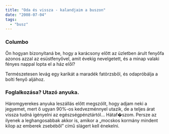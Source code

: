 ```yaml
---
title: "Oda és vissza - kalandjaim a buszon"
date: "2008-07-04"
tags: 
  - "busz"
---
```


### Columbo

Ön hogyan bizonyítaná be, hogy a karácsony előtt az üzletben árult fenyőfa azonos azzal az esüstfenyővel, amit évekig nevelgetett, és a minap valaki fényes nappal lopta el a ház elől?

Természetesen levág egy karikát a maradék fatörzsből, és odapróbálja a bolti fenyő aljához.

### Foglalkozása? Utazó anyuka.

Háromgyerekes anyuka leszállás előtt megszólít, hogy adjam neki a jegyemet, mert ő ugyan 90%-os kedvezménnyel utazik, de a teljes árat vissza tudná igényelni az egészségpénztártól... Hátaf�szom. Persze az ilyenek a leghangosabbak akkor is, amikor a „mocskos kormány mindent kilop az emberek zsebéből” című slágert kell énekelni.
